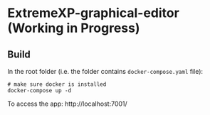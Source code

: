 # ExtremeXP-graphical-editor (Working in Progress)

## Build

In the root folder (i.e. the folder contains `docker-compose.yaml` file):

```shell
# make sure docker is installed
docker-compose up -d
```

To access the app: http://localhost:7001/
